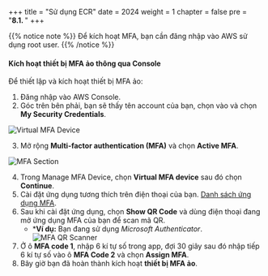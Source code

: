 +++
title = "Sử dụng ECR"
date = 2024
weight = 1
chapter = false
pre = "<b>8.1. </b>"
+++

{{% notice note %}}
Để kích hoạt MFA, bạn cần đăng nhập vào AWS sử dụng root user. 
{{% /notice %}}

#### Kích hoạt thiết bị MFA ảo thông qua Console

Để thiết lập và kích hoạt thiết bị MFA ảo:

1. Đăng nhập vào AWS Console.
2. Góc trên bên phải, bạn sẽ thấy tên account của bạn, chọn vào và chọn **My Security Credentials**.

![Virtual MFA Device](/images/1-account-setup/MySecurity_v1.png?width=15pc)

3. Mở rộng **Multi-factor authentication (MFA)** và chọn **Active MFA**.

![MFA Section](/images/1-account-setup/MFA.png?width=90pc)

4. Trong Manage MFA Device, chọn **Virtual MFA device** sau đó chọn **Continue**.
5. Cài đặt ứng dụng tương thích trên điện thoại của bạn. [Danh sách ứng dụng MFA](https://aws.amazon.com/iam/features/mfa/?audit=2019q1).
6. Sau khi cài đặt ứng dụng, chọn **Show QR Code** và dùng điện thoại đang mở ứng dụng MFA của bạn để scan mã QR.
    - ***Ví dụ:** Bạn đang sử dụng *Microsoft Authenticator*.
![MFA QR Scanner](/images/1-account-setup/MFAScannerQR.png?width=90pc)
7. Ở ô **MFA code 1**, nhập 6 kí tự số trong app, đợi 30 giây sau đó nhập tiếp 6 kí tự số vào ô **MFA Code 2** và chọn **Assign MFA**.
8. Bây giờ bạn đã hoàn thành kích hoạt **thiết bị MFA ảo**.
